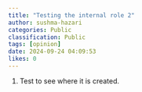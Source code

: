 ```yaml
---
title: "Testing the internal role 2"
author: sushma-hazari
categories: Public
classification: Public
tags: [opinion]
date: 2024-09-24 04:09:53 
likes: 0
---
```


1. Test to see where it is  created.
